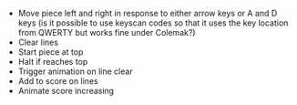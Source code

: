 * Move piece left and right in response to either arrow keys or A and D keys (is it possible to use keyscan codes so that it uses the key location from QWERTY but works fine under Colemak?)
* Clear lines
* Start piece at top
* Halt if reaches top
* Trigger animation on line clear
* Add to score on lines
* Animate score increasing